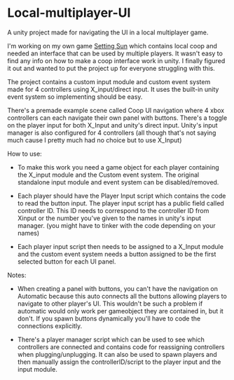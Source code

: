 # Local-multiplayer-UI
A unity project made for navigating the UI in a local multiplayer game. 

I'm working on my own game [Setting Sun](https://www.indiedb.com/games/setting-sun) which contains local coop and needed an interface that can be used by multiple players.
It wasn't easy to find any info on how to make a coop interface work in unity.
I finally figured it out and wanted to put the project up for everyone struggling with this.

The project contains a custom input module and custom event system made for 4 controllers using X_input/direct input.
It uses the built-in unity event system so implementing should be easy.

There's a premade example scene called Coop UI navigation where 4 xbox controllers can each navigate their own panel with buttons.
There's a toggle on the player input for both X_Input and unity's direct input.
Unity's input manager is also configured for 4 controllers (all though that's not saying much cause I pretty much had no choice but to use X_Input)

How to use:
- To make this work you need a game object for each player containing the X_input module and the Custom event system.
The original standalone input module and event system can be disabled/removed.

- Each player should have the Player Input script which contains the code to read the button input.
The player input script has a public field called controller ID. 
This ID needs to correspond to the controller ID from Xinput or the number you've given to the names in unity's input manager. (you might have to tinker with the code depending on your names)

- Each player input script then needs to be assigned to a X_Input module and the custom event system needs a button assigned to be the first selected button for each UI panel.

Notes:
- When creating a panel with buttons, you can't have the navigation on Automatic because this auto connects all the buttons allowing players to navigate to other player's UI.
This wouldn't be such a problem if automatic would only work per gameobject they are contained in, but it don't.
If you spawn buttons dynamically you'll have to code the connections explicitly.

- There's a player manager script which can be used to see which controllers are connected and contains code for reassigning controllers when plugging/unplugging.
It can also be used to spawn players and then manually assign the controllerID/script to the player input and the input module.

